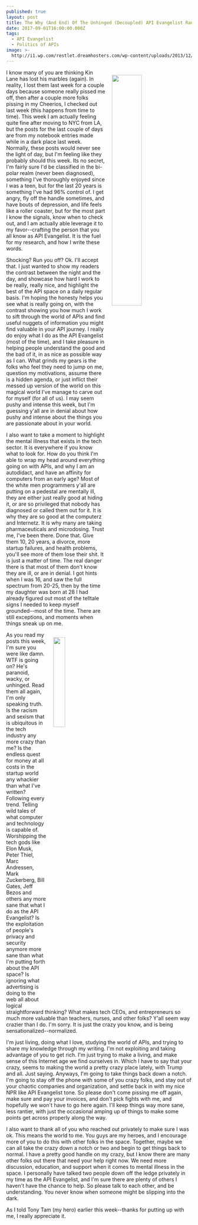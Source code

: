 ```yaml
---
published: true
layout: post
title: The Why (And End) Of The Unhinged (Decoupled) API Evangelist Rant Week
date: 2017-09-01T16:00:00.000Z
tags:
  - API Evangelist
  - Politics of APIs
image: >-
  http://i1.wp.com/restlet.dreamhosters.com/wp-content/uploads/2013/12/kinlane.png
---
```

<p><img src="http://i1.wp.com/restlet.dreamhosters.com/wp-content/uploads/2013/12/kinlane.png" align="right" width="40%" style="padding: 15px" /></p>I know many of you are thinking Kin Lane has lost his marbles (again). In reality, I lost them last week for a couple days because someone really pissed me off, then after a couple more folks pissing in my Cheerios, I checked out last week (this happens from time to time). This week I am actually feeling quite fine after moving to NYC from LA, but the posts for the last couple of days are from my notebook entries made while in a dark place last week. Normally, these posts would never see the light of day, but I'm feeling like they probably should this week. Its no secret, I'm fairly sure I'd be classified in the bi-polar realm (never been diagnosed), something I've thoroughly enjoyed since I was a teen, but for the last 20 years is something I've had 96% control of. I get angry, fly off the handle sometimes, and have bouts of depression, and life feels like a roller coaster, but for the most part I know the signals, know when to check out, and I am actually able leverage it to my favor--crafting the person that you all know as API Evangelist. It is the fuel for my research, and how I write these words.

Shocking? Run you off? Ok. I'll accept that. I just wanted to show my readers the contrast between the night and the day, and showcase how hard I work to be really, really nice, and highlight the best of the API space on a daily regular basis. I'm hoping the honesty helps you see what is really going on, with the contrast showing you how much I work to sift through the world of APIs and find useful nuggets of information you might find valuable in your API journey. I really do enjoy what I do as the API Evangelist (most of the time), and I take pleasure in helping people understand the good and the bad of it, in as nice as possible way as I can. What grinds my gears is the folks who feel they need to jump on me, question my motivations, assume there is a hidden agenda, or just inflict their messed up version of the world on this magical world I've manage to carve out for myself (for all of us). I may seem pushy and intense this week, but I'm guessing y'all are in denial about how pushy and intense about the things you are passionate about in your world.

I also want to take a moment to highlight the mental illness that exists in the tech sector. It is everywhere if you know what to look for. How do you think I'm able to wrap my head around everything going on with APIs, and why I am an autodidact, and have an affinity for computers from an early age? Most of the white men programmers y'all are putting on a pedestal are mentally ill, they are either just really good at hiding it, or are so privileged that nobody has diagnosed or called them out for it. It is why they are so good at the computerz and Internetz. It is why many are taking pharmaceuticals and microdosing. Trust me, I've been there. Done that. Give them 10, 20 years, a divorce, more startup failures, and health problems, you'll see more of them lose their shit. It is just a matter of time. The real danger there is that most of them don't know they are ill, or are in denial. I got hints when I was 16, and saw the full spectrum from 20-25, then by the time my daughter was born at 28 I had already figured out most of the telltale signs I needed to keep myself grounded--most of the time. There are still exceptions, and moments when things sneak up on me.

<p><img src="https://s3.amazonaws.com/kinlane-productions2/kin-lane/kin-lane-talks.jpg" align="right" width="25%" style="padding: 15px;" /></p>
As you read my posts this week, I'm sure you were like damn. WTF is going on? He's paranoid, wacky, or unhinged. Read them all again, I'm only speaking truth. Is the racism and sexism that is ubiquitous in the tech industry any more crazy than me? Is the endless quest for money at all costs in the startup world any whackier than what I've written? Following every trend. Telling wild tales of what computer and technology is capable of. Worshipping the tech gods like Elon Musk, Peter Thiel, Marc Andressen, Mark Zuckerberg, Bill Gates, Jeff Bezos and others any more sane that what I do as the API Evangelist? Is the exploitation of people's privacy and security anymore more sane than what I'm putting forth about the API space? Is ignoring what advertising is doing to the web all about logical straightforward thinking? What makes tech CEOs, and entrepreneurs so much more valuable than teachers, nurses, and other folks? Y'all seem way crazier than I do. I'm sorry. It is just the crazy you know, and is being sensationalized--normalized.

I'm just living, doing what I love, studying the world of APIs, and trying to share my knowledge through my writing. I'm not exploiting and taking advantage of you to get rich. I'm just trying to make a living, and make sense of this Internet age we find ourselves in. Which I have to say that your crazy, seems to making the world a pretty crazy place lately, with Trump and all. Just saying. Anyways, I'm going to take things back down a notch. I'm going to stay off the phone with some of you crazy folks, and stay out of your chaotic companies and organization, and settle back in with my nice NPR like API Evangelist tone. So please don't come pissing me off again, make sure and pay your invoices, and don't pick fights with me, and hopefully we won't have to go here again. I'll keep things way more sane, less rantier, with just the occasional amping up of things to make some points get across properly along the way.

I also want to thank all of you who reached out privately to make sure I was ok. This means the world to me. You guys are my heroes, and I encourage more of you to do this with other folks in the space. Together, maybe we can all take the crazy down a notch or two and begin to get things back to normal. I have a pretty good handle on my crazy, but I know there are many other folks out there that need your help right now. We need more discussion, education, and support when it comes to mental illness in the space. I personally have talked two people down off the ledge privately in my time as the API Evangelist, and I'm sure there are plenty of others I haven't have the chance to help. So please talk to each other, and be understanding. You never know when someone might be slipping into the dark.

As I told Tony Tam (my hero) earlier this week--thanks for putting up with me, I really appreciate it.
